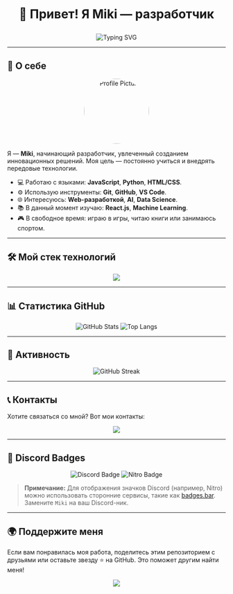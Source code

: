 # <p align="center">👋 Привет! Я Miki — разработчик</p>
<p align="center">
  <img src="https://readme-typing-svg.herokuapp.com?font=Roboto&size=24&pause=1000&color=37B9F5&center=true&vCenter=true&width=800&lines=Привет,+мир!;Я+разработчик+с+большими+амбициями;Моя+цель:+создавать+красивые+и+функциональные+вещи" alt="Typing SVG" />
</p>

---

## 🌟 О себе

<p align="center">
  <img src="https://github.com/EnjoyMickeyDev/EnjoyMickeyDev/blob/main/assets/profile-pic.png?raw=true" width="150" height="150" style="border-radius: 50%;" alt="Profile Picture" />
</p>

Я — **Miki**, начинающий разработчик, увлеченный созданием инновационных решений. Моя цель — постоянно учиться и внедрять передовые технологии.

- 💻 Работаю с языками: **JavaScript**, **Python**, **HTML/CSS**.
- ⚙️ Использую инструменты: **Git**, **GitHub**, **VS Code**.
- 🌐 Интересуюсь: **Web-разработкой**, **AI**, **Data Science**.
- 📚 В данный момент изучаю: **React.js**, **Machine Learning**.
- 🎮 В свободное время: играю в игры, читаю книги или занимаюсь спортом.

---

## 🛠️ Мой стек технологий

<p align="center">
  <img src="https://skillicons.dev/icons?i=js,python,html,css,react,nodejs,git,github,vscode&perline=8" />
</p>

---

## 📊 Статистика GitHub

<p align="center">
  <img src="https://github-readme-stats.vercel.app/api?username=EnjoyMickeyDev&show_icons=true&theme=radical&include_all_commits=true&count_private=true" alt="GitHub Stats" />
  <img src="https://github-readme-stats.vercel.app/api/top-langs/?username=EnjoyMickeyDev&layout=compact&theme=radical" alt="Top Langs" />
</p>

---

## 🌈 Активность

<p align="center">
  <img src="https://streak-stats.demolab.com?user=EnjoyMickeyDev&theme=dark&date_format=%5BY.%5Dn.j&fire=FF69B4&ring=FFFF00&currStreakLabel=FFFFFF&sideLabels=FFFFFF&stroke=FFFFFF&background=1C1917" alt="GitHub Streak" />
</p>

---

## 📞 Контакты

Хотите связаться со мной? Вот мои контакты:

<p align="center">
  <a href="https://discord.com/users/enjoymickey"><img src="https://img.shields.io/badge/-Discord-7289DA?style=for-the-badge&logo=Discord&logoColor=white"/></a>
</p>

---

## 🎉 Discord Badges

<p align="center">
  <img src="https://badges.bar/enjoymickey/discord" alt="Discord Badge" />
  <img src="https://badges.bar/enjoymickey/nitro" alt="Nitro Badge" />
</p>

> **Примечание:** Для отображения значков Discord (например, Nitro) можно использовать сторонние сервисы, такие как [badges.bar](https://badges.bar). Замените `Miki` на ваш Discord-ник.

---

## 🌍 Поддержите меня

Если вам понравилась моя работа, поделитесь этим репозиторием с друзьями или оставьте звезду ⭐ на GitHub. Это поможет другим найти меня!

<p align="center">
  <a href="https://github.com/EnjoyMickeyDev"><img src="https://visitor-badge.glitch.me/badge?page_id=EnjoyMickeyDev.EnjoyMickeyDev&left_color=gray&right_color=green" /></a>
</p>